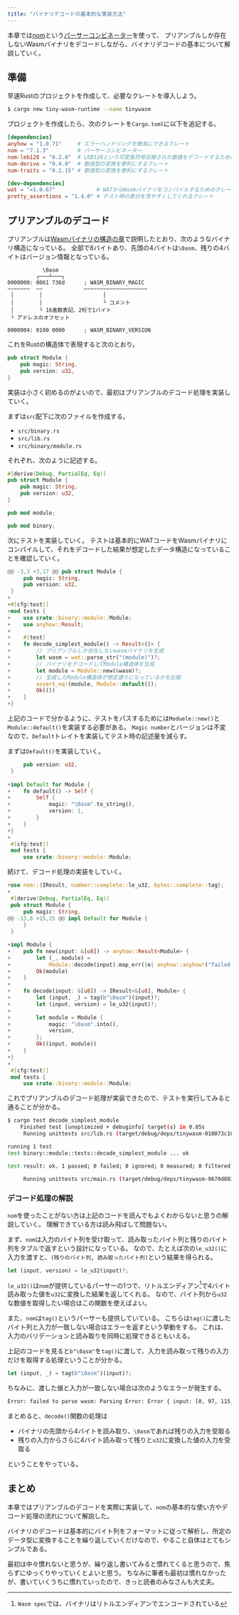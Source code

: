 ```yaml
---
title: "バイナリデコードの基本的な実装方法"
---
```


本章では[nom](https://crates.io/crates/nom)という[パーサーコンビネーター](https://en.wikipedia.org/wiki/Parser_combinator)を使って、
プリアンブルしか存在しないWasmバイナリをデコードしながら、バイナリデコードの基本について解説していく。

## 準備
早速Rustのプロジェクトを作成して、必要なクレートを導入しよう。

```sh
$ cargo new tiny-wasm-runtime --name tinywasm
```

プロジェクトを作成したら、次のクレートを`Cargo.toml`に以下を追記する。

```toml:Cargo.toml
[dependencies]
anyhow = "1.0.71"     # エラーハンドリングを簡易にできるクレート
nom = "7.1.3"         # パーサーコンビネーター
nom-leb128 = "0.2.0"  # LEB128という可変長符号圧縮された数値をデコードするためのクレート
num-derive = "0.4.0"  # 数値型の変換を便利にするクレート
num-traits = "0.2.15" # 数値型の変換を便利にするクレート

[dev-dependencies]
wat = "=1.0.67"             # WATからWasmバイナリをコンパイルするためのクレート
pretty_assertions = "1.4.0" # テスト時の差分を見やすくしてくれるクレート
```

## プリアンブルのデコード
プリアンブルは[Wasmバイナリの構造の章](/books/writing-wasm-runtime-in-rust/04_wasm_binary_structure%252Emd)で説明したとおり、次のようなバイナリ構造になっている。
全部で8バイトあり、先頭の4バイトは`\0asm`、残りの4バイトはバージョン情報となっている。

```
           \0asm
         ┌───┴───┐
0000000: 0061 736d      ; WASM_BINARY_MAGIC
~~~~~~~  ~~             ~~~~~~~~~~~~~~~~~~~~ 
 │        │                   │
 │        │                   └ コメント
 │        └ 16進数表記、2桁で1バイト
 └ アドレスのオフセット

0000004: 0100 0000      ; WASM_BINARY_VERSION
```

これをRustの構造体で表現すると次のとおり。

```rust
pub struct Module {
    pub magic: String,
    pub version: u32,
}
```

実装は小さく初めるのがよいので、最初はプリアンブルのデコード処理を実装していく。

まずは`src`配下に次のファイルを作成する。

- `src/binary.rs`
- `src/lib.rs`
- `src/binary/module.rs`

それぞれ、次のように記述する。

```rust:src/binary/module.rs
#[derive(Debug, PartialEq, Eq)]
pub struct Module {
    pub magic: String,
    pub version: u32,
}
```

```rust:src/binary.rs
pub mod module;
```

```rust:src/lib.rs
pub mod binary;
```

次にテストを実装していく。
テストは基本的にWATコードをWasmバイナリにコンパイルして、それをデコードした結果が想定したデータ構造になっていることを確認していく。

```diff:src/binary/module.rs
@@ -3,3 +3,17 @@ pub struct Module {
     pub magic: String,
     pub version: u32,
 }
+
+#[cfg(test)]
+mod tests {
+    use crate::binary::module::Module;
+    use anyhow::Result;
+
+    #[test]
+    fn decode_simplest_module() -> Result<()> {
+        // プリアンブルしか存在しないwasmバイナリを生成
+        let wasm = wat::parse_str("(module)")?;
+        // バイナリをデコードしてModule構造体を生成
+        let module = Module::new(&wasm)?;
+        // 生成したModule構造体が想定通りになっているかを比較
+        assert_eq!(module, Module::default());
+        Ok(())
+    }
+}
```

上記のコードで分かるように、テストをパスするためには`Moduele::new()`と`Module::default()`を実装する必要がある。
`Magic number`とバージョンは不変なので、`Default`トレイトを実装してテスト時の記述量を減らす。

まずは`Default()`を実装していく。

```diff:src/binary/module.rs
     pub version: u32,
 }
 
+impl Default for Module {
+    fn default() -> Self {
+        Self {
+            magic: "\0asm".to_string(),
+            version: 1,
+        }
+    }
+}
+
 #[cfg(test)]
 mod tests {
     use crate::binary::module::Module;
```

続けて、デコード処理の実装をしていく。

```diff:src/binary/module.rs
+use nom::{IResult, number::complete::le_u32, bytes::complete::tag};
+
 #[derive(Debug, PartialEq, Eq)]
 pub struct Module {
     pub magic: String,
@@ -13,6 +15,25 @@ impl Default for Module {
     }
 }
 
+impl Module {
+    pub fn new(input: &[u8]) -> anyhow::Result<Module> {
+        let (_, module) =
+            Module::decode(input).map_err(|e| anyhow::anyhow!("failed to parse wasm: {}", e))?;
+        Ok(module)
+    }
+
+    fn decode(input: &[u8]) -> IResult<&[u8], Module> {
+        let (input, _) = tag(b"\0asm")(input)?;
+        let (input, version) = le_u32(input)?;
+
+        let module = Module {
+            magic: "\0asm".into(),
+            version,
+        };
+        Ok((input, module))
+    }
+}
+
 #[cfg(test)]
 mod tests {
     use crate::binary::module::Module;
```

これでプリアンブルのデコード処理が実装できたので、テストを実行してみると通ることが分かる。

```sh
$ cargo test decode_simplest_module
    Finished test [unoptimized + debuginfo] target(s) in 0.05s
     Running unittests src/lib.rs (target/debug/deps/tinywasm-010073c10c93afeb)

running 1 test
test binary::module::tests::decode_simplest_module ... ok

test result: ok. 1 passed; 0 failed; 0 ignored; 0 measured; 0 filtered out; finished in 0.00s

     Running unittests src/main.rs (target/debug/deps/tinywasm-9670d80381f93079)
```

### デコード処理の解説
`nom`を使ったことがない方は上記のコードを読んでもよくわからないと思うの解説していく。
理解できている方は読み飛ばして問題ない。

まず、`nom`は入力のバイト列を受け取って、読み取ったバイト列と残りのバイト列をタプルで返すという設計になっている。
なので、たとえば次の`le_u32()`に入力を渡すと、`(残りのバイト列, 読み取ったバイト列)`という結果を得られる。

```rust
let (input, version) = le_u32(input)?;
```

`le_u32()`は`nom`が提供しているパーサーの1つで、リトルエンディアン[^1]で4バイト読み取った値を`u32`に変換した結果を返してくれる。
なので、バイト列から`u32`な数値を取得したい場合はこの関数を使えばよい。

また、`nom`は`tag()`というパーサーも提供していている。
こちらは`tag()`に渡したバイト列と入力が一致しない場合はエラーを返すという挙動をする。
これは、入力のバリデーションと読み取りを同時に処理できるともいえる。

上記のコードを見ると`b"\0asm"`を`tag()`に渡して、入力を読み取って残りの入力だけを取得する処理ということが分かる。

```rust
let (input, _) = tag(b"\0asm")(input)?;
```

ちなみに、渡した値と入力が一致しない場合は次のようなエラーが発生する。

```sh
Error: failed to parse wasm: Parsing Error: Error { input: [0, 97, 115, 109, 1, 0, 0, 0], code: Tag }
```

まとめると、`decode()`関数の処理は

- バイナリの先頭から4バイトを読み取り、`\0asm`であれば残りの入力を受取る
- 残りの入力からさらに4バイト読み取って残りと`u32`に変換した値の入力を受取る

ということをやっている。

[^1]: `Wasm spec`では、バイナリはリトルエンディアンでエンコードされている

## まとめ
本章ではプリアンブルのデコードを実際に実装して、`nom`の基本的な使い方やデコード処理の流れについて解説した。

バイナリのデコードは基本的にバイト列をフォーマットに従って解析し、所定のデータ型に変換することを繰り返していくだけなので、やること自体はとてもシンプルである。

最初は中々慣れないと思うが、繰り返し書いてみると慣れてくると思うので、焦らずにゆっくりやっていくとよいと思う。
ちなみに筆者も最初は慣れなかったが、書いていくうちに慣れていったので、きっと読者のみなさんも大丈夫。
